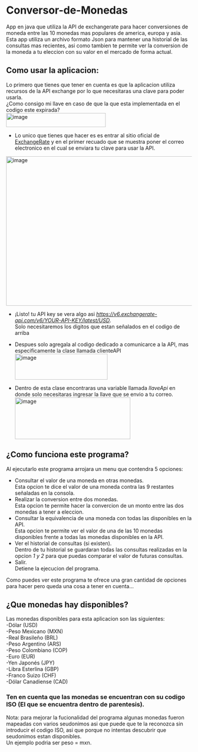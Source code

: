 # Conversor-de-Monedas
App en java que utiliza la API de exchangerate para hacer conversiones de moneda entre las 10 monedas mas populares  de america, europa y asia.
Esta app utiliza un archivo formato Json para mantener una historial de las consultas mas recientes, asi como tambien te permite ver la conversion de la moneda a tu eleccion con su valor en el mercado de forma actual.  
## Como usar la aplicacion:
Lo primero que tienes que tener en cuenta es que la aplicacion utiliza recursos de la API exchange por lo que necesitaras una clave para poder usarla.  
¿Como consigo mi llave en caso de que la que esta implementada en el codigo este expirada?  
<img width="270" height="38" alt="image" src="https://github.com/user-attachments/assets/1e201c9e-0175-489b-81e4-ee83e67f1f10" />  
- Lo unico que tienes que hacer es es entrar al sitio oficial de [ExchangeRate](https://www.exchangerate-api.com) y en el primer recuado que se muestra poner el correo electronico en el cual se enviara tu clave para usar la API.  
<img width="527" height="404" alt="image" src="https://github.com/user-attachments/assets/c613b04c-c14e-4dab-afe2-a0956338fc41" />


- ¡Listo! tu API key se vera algo asi *https://v6.exchangerate-api.com/v6/YOUR-API-KEY/latest/USD*.  
Solo necesitaremos los digitos que estan señalados en el codigo de arriba

- Despues solo agregala al codigo dedicado a comunicarce a la API, mas especificamente la clase llamada clienteAPI <img width="251" height="70" alt="image" src="https://github.com/user-attachments/assets/60e14818-7954-4860-896c-2f5f1da16522" />
- Dentro de esta clase encontraras una variable llamada *llaveApi* en donde solo necesitaras ingresar la llave que se envio a tu correo.<img width="313" height="113" alt="image" src="https://github.com/user-attachments/assets/296fe494-4dbe-42b0-811c-7393fee0f992" />  


## ¿Como funciona este programa?
Al ejecutarlo este programa arrojara un menu que contendra 5 opciones:
- Consultar el valor de una moneda en otras monedas.  
Esta opcion te dice el valor de una moneda contra las 9 restantes señaladas en la consola.  
- Realizar la conversion entre dos monedas.  
Esta opcion te permite hacer la convercion de un monto entre las dos monedas a tener a eleccion.  
- Consultar la equivalencia de una moneda con todas las disponibles en la API.  
Esta opcion te permite ver el valor de una de las 10 monedas disponibles frente a todas las monedas disponibles en la API.  
- Ver el historial de consultas (si existen).  
Dentro de tu historial se guardaran todas las consultas realizadas en la opcion *1 y 2* para que puedas comparar el valor de futuras consultas.  
- Salir.  
Detiene la ejecucion del programa. 

Como puedes ver este programa te ofrece una gran cantidad de opciones para hacer pero queda una cosa a tener en cuenta...

## ¿Que monedas hay disponibles?  
Las monedas disponibles para esta aplicacion son las siguientes:  
                -Dólar (USD)  
                -Peso Mexicano (MXN)  
                -Real Brasileño (BRL)  
                -Peso Argentino (ARS)  
                -Peso Colombiano (COP)  
                -Euro (EUR)  
                -Yen Japonés (JPY)  
                -Libra Esterlina (GBP)  
                -Franco Suizo (CHF)  
                -Dólar Canadiense (CAD)  

### Ten en cuenta que las monedas se encuentran con su codigo ISO (El que se encuentra dentro de parentesis).  
Nota: para mejorar la fucionalidad del programa algunas monedas fueron mapeadas con varios seudonimos asi que puede que te la reconozca sin introducir el codigo ISO, asi que porque no intentas descubrir que seudonimos estan disponibles.  
Un ejemplo podria ser peso = mxn.
